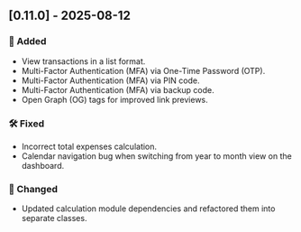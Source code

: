 ## [0.11.0] - 2025-08-12

### 🚀 Added
- View transactions in a list format.
- Multi-Factor Authentication (MFA) via One-Time Password (OTP).
- Multi-Factor Authentication (MFA) via PIN code.
- Multi-Factor Authentication (MFA) via backup code.
- Open Graph (OG) tags for improved link previews.

### 🛠 Fixed
- Incorrect total expenses calculation.
- Calendar navigation bug when switching from year to month view on the dashboard.

### 🔧 Changed
- Updated calculation module dependencies and refactored them into separate classes.
